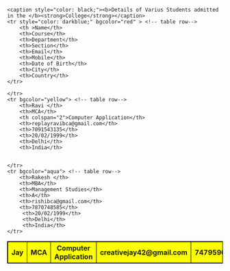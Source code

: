 <!DOCTYPE html>
<head>
</head>
<body><p>
<table border="1" cellpadding="8px"cellspacing="0px;" bordercolor="black"width="95"hieght="100">

	<caption style="color: black;"><b>Details of Varius Students admitted in the </b><strong>College</strong></caption>
	<tr style="color: darkblue;" bgcolor="red" > <!-- table row-->
		<th >Name</th>
		<th>Course</th>
		<th>Department</th>
		<th>Section</th>
		<th>Email</th>
		<th>Mobile</th>
		<th>Date of Birth</th>
		<th>City</th>
		<th>Country</th>
	</tr>
<tr bgcolor="yellow"> <!-- table row-->
		<th>Jay</th>
		<th>MCA</th>
		<th colspan="2">Computer Application</th>
		<th>creativejay42@gmail.com</th>
		<th>7479596151</th>
		<th rowspan="3">20/02/1999</th>
		<th rowspan="3">Delhi</th> 
		<th rowspan="3">India</th>


	</tr>
	<tr bgcolor="yellow"> <!-- table row-->
		<th>Ravi </th>
		<th>MCA</th>
		<th colspan="2">Computer Application</th>
		<th>replayravibca@gmail.com</th>
		<th>7091543135</th>
		<th>20/02/1999</th>
		<th>Delhi</th>
		<th>India</th> 


	</tr>
	<tr bgcolor="aqua"> <!-- table row-->
		<th>Rakesh </th>
		<th>MBA</th>
		<th>Management Studies</th>
		<th>A</th>
		<th>rishibca@gmail.com</th>
		<th>7870748585</th>
		 <th>20/02/1999</th> 
		 <th>Delhi</th> 
		 <th>India</th> 
	</tr>


</table>
	</p>
</body>
</html>
